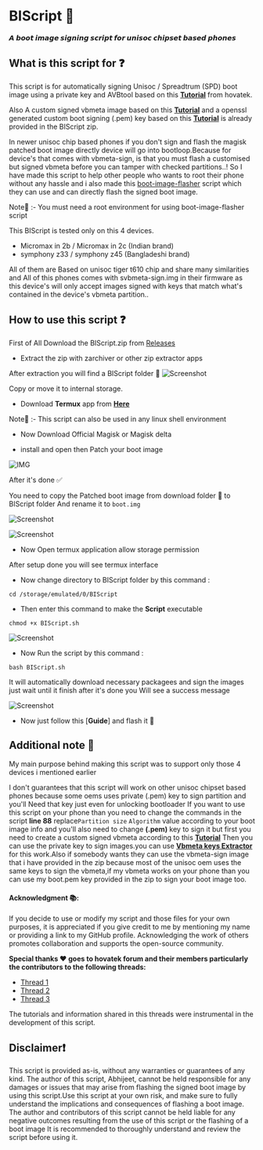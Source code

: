 # BIScript 🚀

**𝘼 𝙗𝙤𝙤𝙩 𝙞𝙢𝙖𝙜𝙚 𝙨𝙞𝙜𝙣𝙞𝙣𝙜 𝙨𝙘𝙧𝙞𝙥𝙩 𝙛𝙤𝙧 𝙪𝙣𝙞𝙨𝙤𝙘 𝙘𝙝𝙞𝙥𝙨𝙚𝙩 𝙗𝙖𝙨𝙚𝙙 𝙥𝙝𝙤𝙣𝙚𝙨** 

## What is this script for ❓
This script is for automatically signing Unisoc / Spreadtrum (SPD) boot image using a private key and AVBtool based on this [**Tutorial**](https://www.hovatek.com/forum/thread-32674.html) from hovatek.

Also A custom signed vbmeta image based on this [**Tutorial**](https://www.hovatek.com/forum/thread-32664.html) and a openssl generated custom boot signing (.pem) key based on this [**Tutorial**](https://www.hovatek.com/forum/thread-32662.html) is already provided in the BIScript zip.


In newer unisoc chip based phones if you don't sign and flash the magisk patched boot image directly device will go into bootloop.Because for device's that comes with vbmeta-sign, is that you must flash a customised but signed vbmeta before you can tamper with checked partitions..! So I have made this script to help other people who wants to root their phone without any hassle and i also made this [boot-image-flasher](https://github.com/gitclone-url/Boot-img-flasher) script which they can use and can directly flash the signed boot image.

Note📜 :- You must need a root environment for using boot-image-flasher script

This BIScript is tested only on this 4 devices.

- Micromax in 2b / Micromax in 2c (Indian brand)
- symphony z33 / symphony z45 (Bangladeshi brand)

All of them are Based on unisoc tiger t610 chip and share many similarities and All of this phones comes with svbmeta-sign.img in their firmware as this device's will only accept images signed with keys that match what's contained in the device's vbmeta partition..

## How to use this script ❓

First of All Download the BIScript.zip from
[Releases](https://github.com/gitclone-url/BIScript/releases)

- Extract the zip with zarchiver or other zip extractor apps

After extraction you will find a BIScript folder 📁
![Screenshot](https://github.com/gitclone-url/android_device_micromax_E7544/assets/98699436/a505a282-149c-4d46-988a-f4744d45d908)

Copy or move it to internal storage.

- Download **Termux** app from [**Here**](https://github.com/HardcodedCat/termux-monet/releases) 

Note📜 :- This script can also be used in any linux shell environment

- Now Download Official Magisk or Magisk delta 

- install and open then Patch your boot image

![IMG](https://github.com/gitclone-url/BIScript/assets/98699436/be31a39e-f236-4876-bc5a-51f3aff37cec)


After it's done ✅

You need to copy the Patched boot image from download folder 📁 to BIScript folder
And rename it to `boot.img`

![Screenshot](https://github.com/gitclone-url/android_device_micromax_E7544/assets/98699436/a0d27951-c4cc-4783-9c25-af02395f68ef)

![Screenshot](https://github.com/gitclone-url/android_device_micromax_E7544/assets/98699436/5dad0371-e401-47bb-a49e-2e5914391af0)

- Now Open termux application allow storage permission 

 After setup done you will see termux 
 interface 

- Now change directory to BIScript folder by this command :
```
cd /storage/emulated/0/BIScript
```
- Then enter this command to make the **Script** executable

```
chmod +x BIScript.sh
```

![Screenshot](https://github.com/gitclone-url/android_device_micromax_E7544/assets/98699436/ad401010-b3dc-4112-9860-33728eb74219)

- Now Run the script by this command :

```
bash BIScript.sh
``` 
It will automatically download necessary packagees and sign the images just wait until it finish after it's done you Will see a success message

![Screenshot](https://github.com/gitclone-url/android_device_micromax_E7544/assets/98699436/22e01b6d-635b-41ca-9d26-03f4932da0aa)

- Now just follow this [**Guide**] and flash it 🙂

## Additional note 📜

My main purpose behind making this script was to support only those 4 devices i mentioned earlier 

I don't guarantees that this script will work on other unisoc chipset based phones because some oems uses private (.pem) key to sign partition and you'll Need that key just even for unlocking bootloader If you want to use this script on your phone than you need to change the commands in the script **line 88** replace`Partition size` `Algorithm` value according to your boot image info and you'll also need to change **(.pem)** key to sign it but first you need to create a custom signed vbmeta according to this [**Tutorial**](https://www.hovatek.com/forum/thread-32664.html) Then you can use the private key to sign images.you can use [**Vbmeta keys Extractor**](https://github.com/Fijxu/VBMetaKeysExtractor-Linux) for this work.Also if somebody wants they can use the vbmeta-sign image that i have provided in the zip because most of the unisoc oem uses the same keys to sign the vbmeta,if my vbmeta works on your phone than you can use my boot.pem key provided in the zip to sign your boot image too.

#### **Acknowledgment 📚:**

If you decide to use or modify my script and those files for your own purposes, it is appreciated if you give credit to me by mentioning my name or providing a link to my GitHub profile. Acknowledging the work of others promotes collaboration and supports the open-source community.

**Special thanks ♥️ goes to hovatek forum and their members particularly the contributors to the following threads:**

- [Thread 1](https://www.hovatek.com/forum/thread-32664.html)
- [Thread 2](https://www.hovatek.com/forum/thread-32674.html)
- [Thread 3](https://www.hovatek.com/forum/thread-32662.html)

The tutorials and information shared in this threads were instrumental in the development of this script.


## Disclaimer❗

This script is provided as-is, without any warranties or guarantees of any kind. The author of this script, Abhijeet, cannot be held responsible for any damages or issues that may arise from flashing the signed boot image by using this script.Use this script at your own risk, and make sure to fully understand the implications and consequences of flashing a boot image. The author and contributors of this script cannot be held liable for any negative outcomes resulting from the use of this script or the flashing of a boot image
It is recommended to thoroughly understand and review the script before using it.


